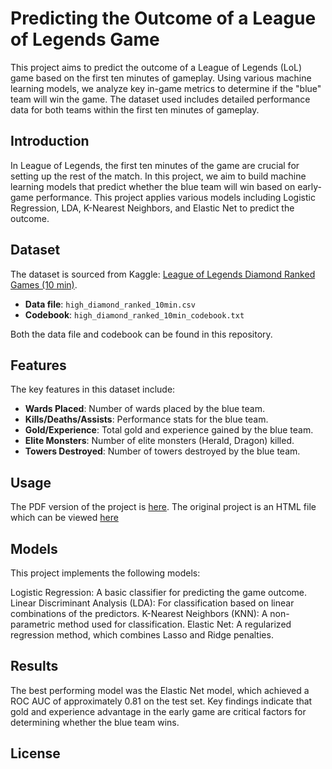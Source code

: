# Predicting the Outcome of a League of Legends Game

This project aims to predict the outcome of a League of Legends (LoL) game based on the first ten minutes of gameplay. Using various machine learning models, we analyze key in-game metrics to determine if the "blue" team will win the game. The dataset used includes detailed performance data for both teams within the first ten minutes of gameplay.

## Introduction

In League of Legends, the first ten minutes of the game are crucial for setting up the rest of the match. In this project, we aim to build machine learning models that predict whether the blue team will win based on early-game performance. This project applies various models including Logistic Regression, LDA, K-Nearest Neighbors, and Elastic Net to predict the outcome.

## Dataset

The dataset is sourced from Kaggle: [League of Legends Diamond Ranked Games (10 min)](https://www.kaggle.com/datasets/bobbyscience/league-of-legends-diamond-ranked-games-10-min).

- **Data file**: `high_diamond_ranked_10min.csv`
- **Codebook**: `high_diamond_ranked_10min_codebook.txt`

Both the data file and codebook can be found in this repository.

## Features

The key features in this dataset include:
- **Wards Placed**: Number of wards placed by the blue team.
- **Kills/Deaths/Assists**: Performance stats for the blue team.
- **Gold/Experience**: Total gold and experience gained by the blue team.
- **Elite Monsters**: Number of elite monsters (Herald, Dragon) killed.
- **Towers Destroyed**: Number of towers destroyed by the blue team.

## Usage

The PDF version of the project is [here](./Predicting_the_Outcome_of_a_League_of_Legends_Game). The original project is an HTML file which can be viewed [here](https://drive.google.com/file/d/17WbG3SM3lLllVCqy-pikxrMVwO7zKBi6/view?usp=sharing)

## Models
This project implements the following models:

Logistic Regression: A basic classifier for predicting the game outcome.
Linear Discriminant Analysis (LDA): For classification based on linear combinations of the predictors.
K-Nearest Neighbors (KNN): A non-parametric method used for classification.
Elastic Net: A regularized regression method, which combines Lasso and Ridge penalties.

## Results
The best performing model was the Elastic Net model, which achieved a ROC AUC of approximately 0.81 on the test set. Key findings indicate that gold and experience advantage in the early game are critical factors for determining whether the blue team wins.

## License
